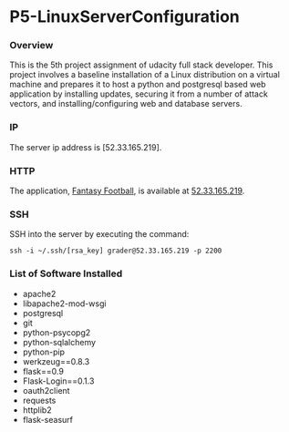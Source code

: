 # P5-LinuxServerConfiguration

### Overview

This is the 5th project assignment of udacity full stack developer. This project involves a baseline installation of a Linux distribution on a virtual machine and prepares it to host a python and postgresql based web application by installing updates, securing it from a number of attack vectors, and installing/configuring web and database servers.

### IP
The server ip address is [52.33.165.219].

### HTTP

The application, [Fantasy Football](https://github.com/aamirmajeedkhan/FantasyFootball), is available at  [52.33.165.219](http://ec2-52-33-165-219.us-west-2.compute.amazonaws.com).

### SSH

SSH into the server by executing the command:

```
ssh -i ~/.ssh/[rsa_key] grader@52.33.165.219 -p 2200
```

### List of Software Installed

* apache2
* libapache2-mod-wsgi
* postgresql
* git
* python-psycopg2
* python-sqlalchemy
* python-pip
* werkzeug==0.8.3
* flask==0.9
* Flask-Login==0.1.3
* oauth2client
* requests
* httplib2
* flask-seasurf

